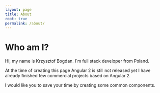 ```yaml
---
layout: page
title: About
root: true
permalink: /about/
---
```



# Who am I?
Hi, my name is Krzysztof Bogdan. I`m full stack developer from Poland.

At the time of creating this page Angular 2 is still not released yet
I have already finished few commercial projects based on Angular 2.

I would like you to save your time by creating some common components.
